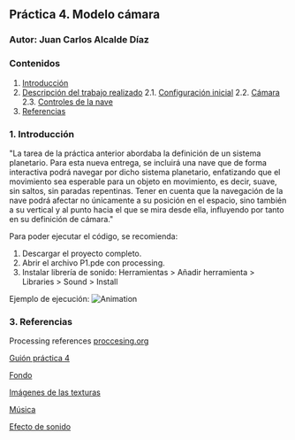 ## Práctica 4. Modelo cámara
### Autor: Juan Carlos Alcalde Díaz

### Contenidos

1. [Introducción](#introduccion)
2. [Descripción del trabajo realizado](#descripcion-trabajo)
  2.1. [Configuración inicial](#config-inicial)
  2.2. [Cámara](#ventana-juego)
  2.3. [Controles de la nave](#ventana-inicio)
3. [Referencias](#referencias)

### 1. Introducción <a name="introduccion"></a>
"La tarea de la práctica anterior abordaba la definición de un sistema planetario. Para esta nueva entrega, se incluirá una nave que de forma interactiva podrá navegar por dicho sistema planetario, enfatizando que el movimiento sea esperable para un objeto en movimiento, es decir, suave, sin saltos, sin paradas repentinas. Tener en cuenta que la navegación de la nave podrá afectar no únicamente a su posición en el espacio, sino también a su vertical y al punto hacia el que se mira desde ella, influyendo por tanto en su definición de cámara."

Para poder ejecutar el código, se recomienda:
1. Descargar el proyecto completo.
2. Abrir el archivo P1.pde con processing.
3. Instalar librería de sonido: Herramientas > Añadir herramienta > Libraries > Sound > Install

Ejemplo de ejecución:
![Animation](https://user-images.githubusercontent.com/91132611/156978716-8d069d43-38f0-4670-9b87-8a4d34abaad3.gif)

### 3. Referencias <a name="referencias"></a>
Processing references [proccesing.org](https://processing.org/reference/)

[Guión práctica 4](https://github.com/otsedom/otsedom.github.io/blob/main/CIU/P4/README.md)

[Fondo](https://www.deviantart.com/paulinemoss/art/Telescopic-View-426425862)

[Imágenes de las texturas](http://frederickhiggins.com/celestia/terrestrials.htm)

[Música](https://pixabay.com/music/upbeat-space-chillout-14194/)

[Efecto de sonido](https://freesound.org/people/NicknameLarry/sounds/492072/)
